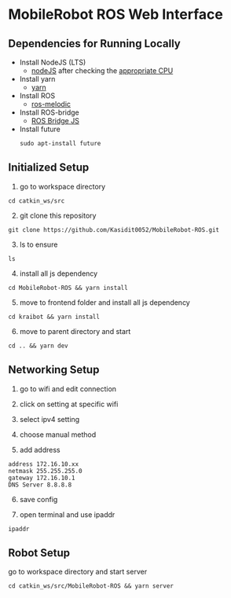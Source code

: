 # MobileRobot ROS Web Interface

## Dependencies for Running Locally

* Install NodeJS (LTS)
  * [nodeJS](https://nodejs.org/en/download/) after checking the [appropriate CPU](https://raspberrypi.stackexchange.com/questions/9912/how-do-i-see-which-arm-cpu-version-i-have)
* Install yarn 
  * [yarn](https://classic.yarnpkg.com/en/docs/install/#mac-stable)
* Install ROS
  * [ros-melodic](http://wiki.ros.org/melodic/Installation/Ubuntu)
* Install ROS-bridge
  * [ROS Bridge JS](http://wiki.ros.org/rosbridge_suite)
* Install future
  ```
  sudo apt-install future
  ```

## Initialized Setup 

1. go to workspace directory
```
cd catkin_ws/src
```

2. git clone this repository
```
git clone https://github.com/Kasidit0052/MobileRobot-ROS.git
```
3. ls to ensure 
```
ls
```

4. install all js dependency
```
cd MobileRobot-ROS && yarn install
```

5. move to frontend folder and install all js dependency
```
cd kraibot && yarn install
```

6. move to parent directory and start 
```
cd .. && yarn dev
```

## Networking Setup
1. go to wifi and edit connection

2. click on setting at specific wifi

3. select ipv4 setting

4. choose manual method

5. add address
```
address 172.16.10.xx
netmask 255.255.255.0
gateway 172.16.10.1
DNS Server 8.8.8.8
```
6. save config

7. open terminal and use ipaddr
```
ipaddr
```

## Robot Setup
go to workspace directory and start server
```
cd catkin_ws/src/MobileRobot-ROS && yarn server
```

